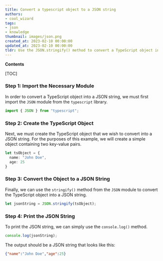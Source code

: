 ```yaml
---
title: Convert a typescript object to a JSON string
authors:
- cool_wizard
tags:
- json
- knowledge
thumbnail: images/json.png
created_at: 2023-02-10 00:00:00
updated_at: 2023-02-10 00:00:00
tldr: Use the JSON.stringify() method to convert a TypeScript object into a JSON string.
---
```


**Contents**

[TOC]

### Step 1: Import the Necessary Module

In order to convert a TypeScript object into a JSON string, we must first import the `JSON` module from the `typescript` library.

```typescript
import { JSON } from "typescript";
```

### Step 2: Create the TypeScript Object

Next, we must create the TypeScript object that we wish to convert into a JSON string. For the purposes of this example, we will create a simple object containing two key-value pairs.

```typescript
let tsObject = {
  name: "John Doe",
  age: 25
}
```

### Step 3: Convert the Object to a JSON String

Finally, we can use the `stringify()` method from the `JSON` module to convert the TypeScript object into a JSON string.

```typescript
let jsonString = JSON.stringify(tsObject);
```

### Step 4: Print the JSON String

To print the JSON string, we can simply use the `console.log()` method.

```typescript
console.log(jsonString);
```

The output should be a JSON string that looks like this:

```json
{"name":"John Doe","age":25}
```
